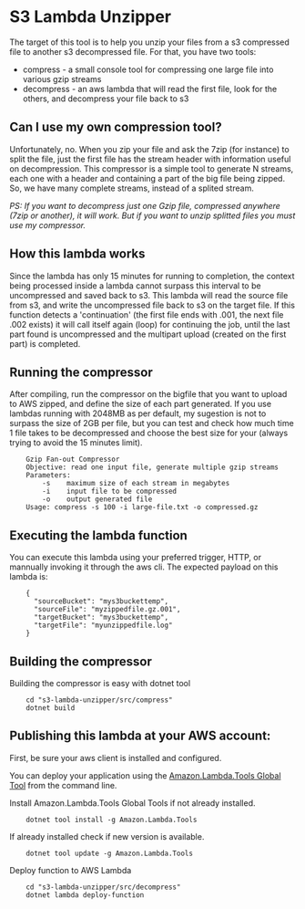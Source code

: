 # S3 Lambda Unzipper

The target of this tool is to help you unzip your files from a s3 compressed file to another s3 decompressed file.
For that, you have two tools:
* compress - a small console tool for compressing one large file into various gzip streams
* decompress - an aws lambda that will read the first file, look for the others, and decompress your file back to s3

## Can I use my own compression tool?

Unfortunately, no. When you zip your file and ask the 7zip (for instance) to split the file, just the first file has the stream header with information useful on decompression. This compressor is a simple tool to generate N streams, each one with a header and containing a part of the big file being zipped. So, we have many complete streams, instead of a splited stream.

*PS: If you want to decompress just one Gzip file, compressed anywhere (7zip or another), it will work. But if you want to unzip splitted files you must use my compressor.*

## How this lambda works

Since the lambda has only 15 minutes for running to completion, the context being processed inside a lambda cannot surpass this interval to be uncompressed and saved back to s3. This lambda will read the source file from s3, and write the uncompressed file back to s3 on the target file. If this function detects a 'continuation' (the first file ends with .001, the next file .002 exists) it will call itself again (loop) for continuing the job, until the last part found is uncompressed and the multipart upload (created on the first part) is completed.

## Running the compressor

After compiling, run the compressor on the bigfile that you want to upload to AWS zipped, and define the size of each part generated.
If you use lambdas running with 2048MB as per default, my sugestion is not to surpass the size of 2GB per file, but you can test and check how much time 1 file takes to be decompressed and choose the best size for your (always trying to avoid the 15 minutes limit).

```
    Gzip Fan-out Compressor
    Objective: read one input file, generate multiple gzip streams
    Parameters:
        -s    maximum size of each stream in megabytes
        -i    input file to be compressed
        -o    output generated file
    Usage: compress -s 100 -i large-file.txt -o compressed.gz
```

## Executing the lambda function

You can execute this lambda using your preferred trigger, HTTP, or mannually invoking it through the aws cli.
The expected payload on this lambda is:

```
    {
      "sourceBucket": "mys3buckettemp",
      "sourceFile": "myzippedfile.gz.001",
      "targetBucket": "mys3buckettemp",
      "targetFile": "myunzippedfile.log"
    }
```

## Building the compressor
Building the compressor is easy with dotnet tool

```
    cd "s3-lambda-unzipper/src/compress"
    dotnet build
```

## Publishing this lambda at your AWS account:

First, be sure your aws client is installed and configured.

You can deploy your application using the [Amazon.Lambda.Tools Global Tool](https://github.com/aws/aws-extensions-for-dotnet-cli#aws-lambda-amazonlambdatools) from the command line.

Install Amazon.Lambda.Tools Global Tools if not already installed.
```
    dotnet tool install -g Amazon.Lambda.Tools
```

If already installed check if new version is available.
```
    dotnet tool update -g Amazon.Lambda.Tools
```

Deploy function to AWS Lambda
```
    cd "s3-lambda-unzipper/src/decompress"
    dotnet lambda deploy-function
```
